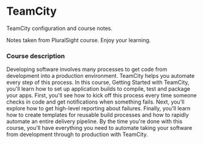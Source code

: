 # TeamCity
TeamCity configuration and course notes. 

Notes taken from PluralSight course. Enjoy your learning.

### Course description
Developing software involves many processes to get code from development into a production environment. TeamCity helps you automate every step of this process. In this course, Getting Started with TeamCity, you'll learn how to set up application builds to compile, test and package your apps. First, you'll see how to kick off this process every time someone checks in code and get notifications when something fails. Next, you'll explore how to get high-level reporting about failures. Finally, you'll learn how to create templates for reusable build processes and how to rapidly automate an entire delivery pipeline. By the time you're done with this course, you'll have everything you need to automate taking your software from development through to production with TeamCity.
